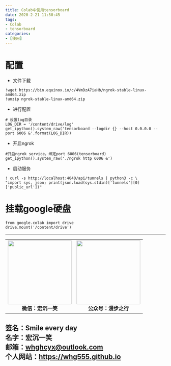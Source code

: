 ```yaml
---
title: Colab中使用tensorboard
date: 2020-2-21 11:50:45
tags: 
- Colab
- tensorboard
categories:
- [使用]
---
```

# 配置 #
- 文件下载
```
!wget https://bin.equinox.io/c/4VmDzA7iaHb/ngrok-stable-linux-amd64.zip
!unzip ngrok-stable-linux-amd64.zip
```
- 进行配置
```
# 设置log目录
LOG_DIR = '/content/drive/log'
get_ipython().system_raw('tensorboard --logdir {} --host 0.0.0.0 --port 6006 &'.format(LOG_DIR))
```
- 开启ngrok

```
#开启ngrok service，绑定port 6006(tensorboard)
get_ipython().system_raw('./ngrok http 6006 &')
```
- 启动服务
```
! curl -s http://localhost:4040/api/tunnels | python3 -c \
"import sys, json; print(json.load(sys.stdin)['tunnels'][0]['public_url'])"
```

# 挂载google硬盘 #
```
from google.colab import drive
drive.mount('/content/drive')
```

---
<center>
<table>
    <tr>
        <td >
            <center>
                <img src="https://i.loli.net/2020/01/08/CJz85Sbal6M7EOV.png" width="200"/>
            </center>
            <center style="font-weight:900">
                微信：宏沉一笑
            </center>
        </td>
        <td >
            <center>
                <img src="https://i.loli.net/2020/01/08/veq2DSphHME9KPV.jpg" width="200"/>
            </center>
            <center style="font-weight:900">
                公众号：漫步之行
            </center>
        </td>
    </tr>
</table>
</center>


**签名：Smile every day**    
**名字：宏沉一笑**   
**邮箱：whghcyx@outlook.com**  
**个人网站：https://whg555.github.io**  
---
